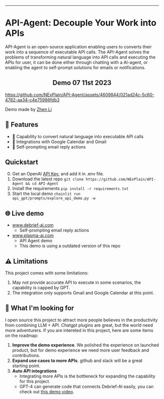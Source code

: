 ---

# API-Agent: Decouple Your Work into APIs

API-Agent is an open-source application enabling users to converts their work into a sequence of executable API calls. The API-Agent solves the problems of transforming natural language into API calls and executing the APIs for user, it can be done either through chatting with a AI-agent, or enabling the agent to self-prompt solutions for emails or notifications.

<h2 align="center"> Demo 07 11st 2023 </h2>

https://github.com/NExPlain/API-Agent/assets/4609844/021ad24c-5c60-4782-aa34-c4e75986fdb3

Demo made by <a href=https://twitter.com/zhenthebuilder>Zhen Li</a>

## 🚀 Features

- 🧠 Capability to convert natural language into executable API calls
- 🔌 Integrations with Google Calendar and Gmail
- 🔗 Self-prompting email reply actions


## Quickstart

0. Get an OpenAI [API Key](https://platform.openai.com/account/api-keys), and add it in .env file.
1. Download the latest repo
  ```git clone https://github.com/NExPlain/API-Agent && cd API-Agent```
1. Install the requirements 
  ```pip install -r requirements.txt```
1. Start the local demo
   ```chainlit run api_gpt/prompts/explore_api_demo.py -w```




## 🌐 Live demo
- www.debrief-ai.com
  - Self-prompting email reply actions
- www.plasma-ai.com 
  - API Agent demo
  - This demo is using a outdated version of this repo

## ⚠️ Limitations

This project comes with some limitations:

1. May not provide accurate API to execute in some scenarios, the capability is capped by GPT.
2. The integration only supports Gmail and Google Calendar at this point.

## 👀 What I'm looking for

I open source this project to attract more people believes in the productivity from combining LLM + API. Chatgpt plugins are great, but the world need more adventurers.
If you are intereted in this project, here are some items on the roadmap:
1. **Improve the demo experience**. We polished the experience on launched product, but for demo experience we need more user feedback and contributions.
2. **Expand use cases to more APIs**. github and slack will be a great starting point.
3. **Auto API integrations**
   - Integrating more APIs is the bottleneck for expanding the capability for this project.
   - GPT-4 can generate code that connects Debrief-AI easily, you can check out [this demo video](https://www.youtube.com/watch?v=HxfFAnldcRg&t=81s).
